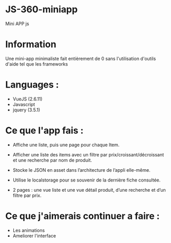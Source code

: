 # JS-360-miniapp
Mini APP js

# Information

Une mini-app minimaliste fait entièrement de 0 sans l'utilisation d'outils d'aide tel que les frameworks

# Languages :

- VueJS (2.6.11)
- Javascript
- jquery (3.5.1)

# Ce que l'app fais :

- Affiche une liste, puis une page pour chaque Item.

- Afficher une liste des items avec un filtre par prix/croissant/décroissant et une recherche par nom de produit.

- Stocke le JSON en asset dans l’architecture de l’appli elle-même.

- Utilise le localstorage pour se souvenir de la dernière fiche consultée.
 
- 2 pages : une vue liste et une vue détail produit, d’une recherche et d’un filtre par prix.

# Ce que j'aimerais continuer a faire :

- Les animations
- Ameliorer l'interface